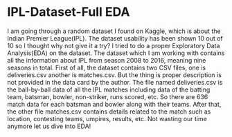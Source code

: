 # IPL-Dataset-Full EDA
I am going through a random dataset I found on Kaggle, which is about the Indian Premier League(IPL). The dataset usability has been shown 10 out of 10 so I thought why not give it a try? I tried to do a proper Exploratory Data Analysis(EDA) on the dataset. 
The dataset which I am working with contains all the information about IPL from season 2008 to 2016, meaning nine seasons in total. First of all, the dataset contains two CSV files, one is deliveries.csv another is matches.csv. But the thing is proper description is not provided in the data card by the author. The file named deliveries.csv is the ball-by-ball data of all the IPL matches including data of the batting team, batsman, bowler, non-striker, runs scored, etc. So there are 636 match data for each batsman and bowler along with their teams. After that, the other file matches.csv contains details related to the match such as location, contesting teams, umpires, results, etc.  Not wasting our time anymore let us dive into EDA!
